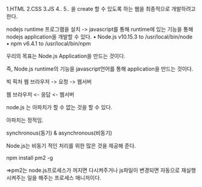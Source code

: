1.HTML
2.CSS
3.JS
4..
5..
을 create 할 수 있도록 하는 웹을 최종적으로 개발하려고 한다.

nodejs runtime 프로그램을 설치 -> javascript를 통해 runtime에 있는 기능을 통해 nodejs application을 개발할 수 있다. 
	•	Node.js v10.15.3 to /usr/local/bin/node
	•	npm v6.4.1 to /usr/local/bin/npm

우리의 목표는 Node.js Application을 만드는 것이다.

즉, Node.js runtime의 기능을 javascript언어를 통해 application을 만드는 것이다.

빅 픽처
웹 브라우저 -> 요청 -> 웹서버

웹 브라우저 <- 응답 <- 웹서버

node.js 는 아파치가 할 수 없는 것을 할 수 있다.

아파치는 정적임.


synchronous(동기) & asynchronous(비동기)

Node.js는 비동기 적인 처리를 위한 많은 것을 제공해 준다.


npm install pm2 -g

=>pm2는 node.js프로세스가 꺼지면 다시켜주거나 js파일이 변경되면 자동으로 재실행 시켜주는 일을 해주는 프로세스 매니저이다.




